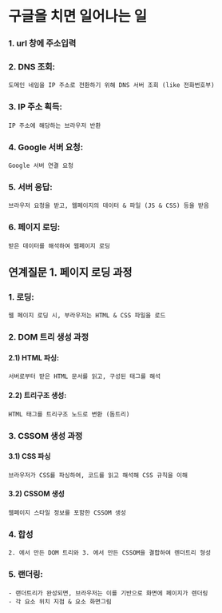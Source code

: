 # 구글을 치면 일어나는 일
### 1. url 창에 주소입력

### 2. DNS 조회:
    도메인 네임을 IP 주소로 전환하기 위해 DNS 서버 조회 (like 전화번호부)

### 3. IP 주소 획득:
    IP 주소에 해당하는 브라우저 반환

### 4. Google 서버 요청:
    Google 서버 연결 요청

### 5. 서버 응답:
    브라우저 요청을 받고, 웹페이지의 데이터 & 파일 (JS & CSS) 등을 받음 

### 6. 페이지 로딩: 
    받은 데이터를 해석하여 웹페이지 로딩



## 연계질문 1. 페이지 로딩 과정
### 1. 로딩:
    웹 페이지 로딩 시, 부라우저는 HTML & CSS 파일을 로드

### 2. DOM 트리 생성 과정 
#### 2.1) HTML 파싱:
    서버로부터 받은 HTML 문서를 읽고, 구성된 태그를 해석
#### 2.2) 트리구조 생성:
    HTML 태그를 트리구조 노드로 변환 (돔트리)

### 3. CSSOM 생성 과정
#### 3.1) CSS 파싱
    브라우저가 CSS를 파싱하여, 코드를 읽고 해석해 CSS 규칙을 이해
#### 3.2) CSSOM 생성
    웹페이지 스타일 정보를 포함한 CSSOM 생성

### 4. 합성
    2. 에서 만든 DOM 트리와 3. 에서 만든 CSSOM을 결합하여 렌더트리 형성

### 5. 랜더링: 
    - 랜더트리가 완성되면, 브라우저는 이를 기반으로 화면에 페이지가 렌더링
    - 각 요소 위치 지점 & 요소 화면그림



